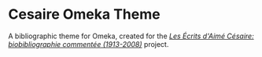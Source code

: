 # Cesaire Omeka Theme

A bibliographic theme for Omeka, created for the [*Les Écrits d'Aimé Césaire: biobibliographie commentée (1913-2008)*](http://lesecritscesaire.libraries.psu.edu) project.
